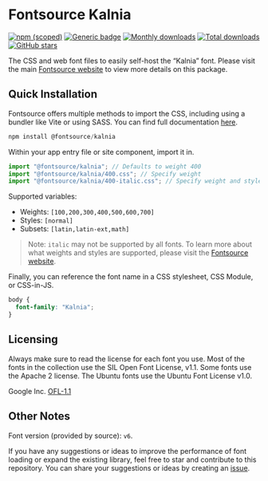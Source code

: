 # Fontsource Kalnia

[![npm (scoped)](https://img.shields.io/npm/v/@fontsource/kalnia?color=brightgreen)](https://www.npmjs.com/package/@fontsource/kalnia) [![Generic badge](https://img.shields.io/badge/fontsource-passing-brightgreen)](https://github.com/fontsource/fontsource) [![Monthly downloads](https://badgen.net/npm/dm/@fontsource/kalnia)](https://github.com/fontsource/fontsource) [![Total downloads](https://badgen.net/npm/dt/@fontsource/kalnia)](https://github.com/fontsource/fontsource) [![GitHub stars](https://img.shields.io/github/stars/fontsource/fontsource.svg?style=social&label=Star)](https://github.com/fontsource/fontsource/stargazers)

The CSS and web font files to easily self-host the “Kalnia” font. Please visit the main [Fontsource website](https://fontsource.org/fonts/kalnia) to view more details on this package.

## Quick Installation

Fontsource offers multiple methods to import the CSS, including using a bundler like Vite or using SASS. You can find full documentation [here](https://fontsource.org/docs/getting-started/introduction).

```javascript
npm install @fontsource/kalnia
```

Within your app entry file or site component, import it in.

```javascript
import "@fontsource/kalnia"; // Defaults to weight 400
import "@fontsource/kalnia/400.css"; // Specify weight
import "@fontsource/kalnia/400-italic.css"; // Specify weight and style
```

Supported variables:
- Weights: `[100,200,300,400,500,600,700]`
- Styles: `[normal]`
- Subsets: `[latin,latin-ext,math]`

> Note: `italic` may not be supported by all fonts. To learn more about what weights and styles are supported, please visit the [Fontsource website](https://fontsource.org/fonts/kalnia).

Finally, you can reference the font name in a CSS stylesheet, CSS Module, or CSS-in-JS.

```css
body {
  font-family: "Kalnia";
}
```

## Licensing
Always make sure to read the license for each font you use. Most of the fonts in the collection use the SIL Open Font License, v1.1. Some fonts use the Apache 2 license. The Ubuntu fonts use the Ubuntu Font License v1.0.

Google Inc.
[OFL-1.1](http://scripts.sil.org/OFL)

## Other Notes
Font version (provided by source): `v6`.

If you have any suggestions or ideas to improve the performance of font loading or expand the existing library, feel free to star and contribute to this repository. You can share your suggestions or ideas by creating an [issue](https://github.com/fontsource/fontsource/issues).